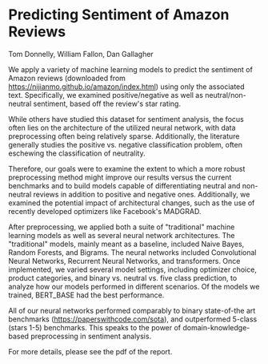 # Predicting Sentiment of Amazon Reviews
Tom Donnelly, William Fallon, Dan Gallagher

We apply a variety of machine learning models to predict the sentiment of Amazon reviews (downloaded from https://nijianmo.github.io/amazon/index.html) using only the associated text. Specifically, we examined positive/negative as well as neutral/non-neutral sentiment, based off the review's star rating.

While others have studied this dataset for sentiment analysis, the focus often lies on the architecture of the utilized neural network, with data preprocessing often being relatively sparse. Additionally, the literature generally studies the positive vs. negative classification problem, often eschewing the classification of neutrality.

Therefore, our goals were to examine the extent to which a more robust preprocessing method might improve our results versus the current benchmarks and to build models capable of differentiating neutral and non-neutral reviews in addition to positive and negative ones.
Additionally, we examined the potential impact of architectural changes, such as the use of recently developed optimizers like Facebook's MADGRAD.

After preprocessing, we applied both a suite of "traditional" machine learning models as well as several neural network architectures. The "traditional" models, mainly meant as a baseline, included Naive Bayes, Random Forests, and Bigrams. The neural networks included Convolutional Neural Networks, Recurrent Neural Networks, and transformers. Once implemented, we varied several model settings, including optimizer choice, product categories, and binary vs. neutral vs. five class prediction, to analyze how our models performed in different scenarios. Of the models we trained, BERT_BASE had the best performance.

All of our neural networks performed comparably to binary state-of-the art benchmarks (https://paperswithcode.com/sota), and outperformed 5-class (stars 1-5) benchmarks. This speaks to the power of domain-knowledge-based preprocessing in sentiment analysis. 

For more details, please see the pdf of the report.
